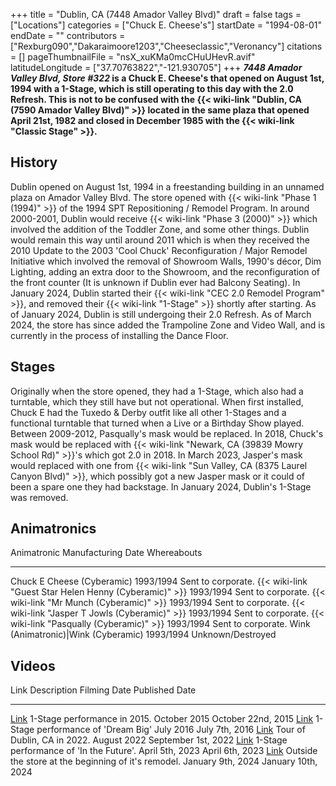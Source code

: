 +++
title = "Dublin, CA (7448 Amador Valley Blvd)"
draft = false
tags = ["Locations"]
categories = ["Chuck E. Cheese's"]
startDate = "1994-08-01"
endDate = ""
contributors = ["Rexburg090","Dakaraimoore1203","Cheeseclassic","Veronancy"]
citations = []
pageThumbnailFile = "nsX_xuKMa0mcCHuUHevR.avif"
latitudeLongitude = ["37.70763822","-121.930705"]
+++
***7448 Amador Valley Blvd, Store #322* is a Chuck E. Cheese's that opened on August 1st, 1994 with a 1-Stage, which is still operating to this day with the 2.0 Refresh.
This is not to be confused with the {{< wiki-link "Dublin, CA (7590 Amador Valley Blvd)" >}} located in the same plaza that opened April 21st, 1982 and closed in December 1985 with the {{< wiki-link "Classic Stage" >}}.**

## History

Dublin opened on August 1st, 1994 in a freestanding building in an unnamed plaza on Amador Valley Blvd. The store opened with {{< wiki-link "Phase 1 (1994)" >}} of the 1994 SPT Repositioning / Remodel Program. In around 2000-2001, Dublin would receive {{< wiki-link "Phase 3 (2000)" >}} which involved the addition of the Toddler Zone, and some other things. Dublin would remain this way until around 2011 which is when they received the 2010 Update to the 2003 'Cool Chuck' Reconfiguration / Major Remodel Initiative which involved the removal of Showroom Walls, 1990's décor, Dim Lighting, adding an extra door to the Showroom, and the reconfiguration of the front counter (It is unknown if Dublin ever had Balcony Seating). In January 2024, Dublin started their {{< wiki-link "CEC 2.0 Remodel Program" >}}, and removed their {{< wiki-link "1-Stage" >}} shortly after starting. As of January 2024, Dublin is still undergoing their 2.0 Refresh. As of March 2024, the store has since added the Trampoline Zone and Video Wall, and is currently in the process of installing the Dance Floor.

## Stages

Originally when the store opened, they had a 1-Stage, which also had a turntable, which they still have but not operational. When first installed, Chuck E had the Tuxedo & Derby outfit like all other 1-Stages and a functional turntable that turned when a Live or a Birthday Show played. Between 2009-2012, Pasqually's mask would be replaced. In 2018, Chuck's mask would be replaced with {{< wiki-link "Newark, CA (39839 Mowry School Rd)" >}}'s which got 2.0 in 2018. In March 2023, Jasper's mask would replaced with one from {{< wiki-link "Sun Valley, CA (8375 Laurel Canyon Blvd)" >}}, which possibly got a new Jasper mask or it could of been a spare one they had backstage. In January 2024, Dublin's 1-Stage was removed.

## Animatronics

  Animatronic                                                  Manufacturing Date   Whereabouts
  ------------------------------------------------------------ -------------------- --------------------
  Chuck E Cheese (Cyberamic)                                   1993/1994            Sent to corporate.
  {{< wiki-link "Guest Star Helen Henny (Cyberamic)" >}}   1993/1994            Sent to corporate.
  {{< wiki-link "Mr Munch (Cyberamic)" >}}                 1993/1994            Sent to corporate.
  {{< wiki-link "Jasper T Jowls (Cyberamic)" >}}           1993/1994            Sent to corporate.
  {{< wiki-link "Pasqually (Cyberamic)" >}}                1993/1994            Sent to corporate.
  Wink (Animatronic)|Wink (Cyberamic)                         1993/1994            Unknown/Destroyed

## Videos

  Link                                                       Description                                            Filming Date        Published Date
  ---------------------------------------------------------- ------------------------------------------------------ ------------------- ---------------------
  [Link](https://youtu.be/ZAEePeMi8yU?si=CLeMR-yEuYKgJh1L)   1-Stage performance in 2015.                           October 2015        October 22nd, 2015
  [Link](https://youtu.be/gFyrWuGe0fQ?si=54W29RtzbHejzPqq)   1-Stage performance of 'Dream Big'                   July 2016           July 7th, 2016
  [Link](https://youtu.be/0V6PZ8RaCjo?si=orXP2avnWyPgAV8t)   Tour of Dublin, CA in 2022.                            August 2022         September 1st, 2022
  [Link](https://youtu.be/n8WfwKbDNTU?si=dE27ryMzSy3l8TOo)   1-Stage performance of 'In the Future'.              April 5th, 2023     April 6th, 2023
  [Link](https://youtu.be/ruKmgK49U-Y?si=vdCBsUD91gZEJ9PX)   Outside the store at the beginning of it's remodel.   January 9th, 2024   January 10th, 2024
